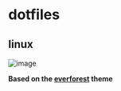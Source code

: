 # dotfiles

## linux
![image](https://github.com/user-attachments/assets/fa9c42c1-c37f-445e-bf33-9308f3cc3212)

**Based on the [everforest](https://github.com/sainnhe/everforest) theme**
